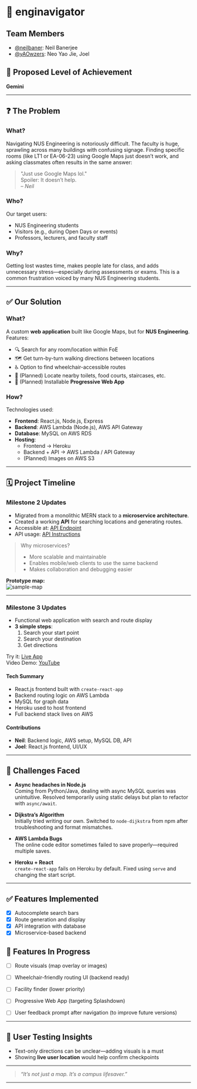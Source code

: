  # 🧭 enginavigator

## Team Members

- [@neilbaner](https://github.com/neilbaner): Neil Banerjee  
- [@yAOwzers](https://github.com/yAOwzers): Neo Yao Jie, Joel

## 🚀 Proposed Level of Achievement

**Gemini**

---

## ❓ The Problem

### What?

Navigating NUS Engineering is notoriously difficult. The faculty is huge, sprawling across many buildings with confusing signage. Finding specific rooms (like LT1 or EA-06-23) using Google Maps just doesn’t work, and asking classmates often results in the same answer:  
> "Just use Google Maps lol."  
Spoiler: It doesn’t help.  
– *Neil*

### Who?

Our target users:

- NUS Engineering students  
- Visitors (e.g., during Open Days or events)  
- Professors, lecturers, and faculty staff  

### Why?

Getting lost wastes time, makes people late for class, and adds unnecessary stress—especially during assessments or exams. This is a common frustration voiced by many NUS Engineering students.

---

## ✅ Our Solution

### What?

A custom **web application** built like Google Maps, but for **NUS Engineering**. Features:

- 🔍 Search for any room/location within FoE  
- 🗺️ Get turn-by-turn walking directions between locations  
- ♿ Option to find wheelchair-accessible routes  
- 🚻 (Planned) Locate nearby toilets, food courts, staircases, etc.  
- 📱 (Planned) Installable **Progressive Web App**

### How?

Technologies used:

- **Frontend**: React.js, Node.js, Express  
- **Backend**: AWS Lambda (Node.js), AWS API Gateway  
- **Database**: MySQL on AWS RDS  
- **Hosting**:  
  - Frontend → Heroku  
  - Backend + API → AWS Lambda / API Gateway  
  - (Planned) Images on AWS S3  

---

## 🗓️ Project Timeline

### Milestone 2 Updates

- Migrated from a monolithic MERN stack to a **microservice architecture**.
- Created a working **API** for searching locations and generating routes.  
- Accessible at: [API Endpoint](https://0997tcpnme.execute-api.us-east-1.amazonaws.com/testing/)  
- API usage: [API Instructions](https://github.com/neilbaner/enginavigator/blob/master/api_instructions.md)

> Why microservices?
> - More scalable and maintainable
> - Enables mobile/web clients to use the same backend
> - Makes collaboration and debugging easier

**Prototype map:**  
![sample-map](https://github.com/NeilBaner/enginavigator/blob/master/prototype_one_map.jpg)

---

### Milestone 3 Updates

- Functional web application with search and route display  
- **3 simple steps**:  
  1. Search your start point  
  2. Search your destination  
  3. Get directions

Try it: [Live App](https://bit.ly/2WSc6zm)  
Video Demo: [YouTube](https://youtu.be/ppMojLehukI)

#### Tech Summary

- React.js frontend built with `create-react-app`
- Backend routing logic on AWS Lambda
- MySQL for graph data
- Heroku used to host frontend  
- Full backend stack lives on AWS

#### Contributions

- **Neil**: Backend logic, AWS setup, MySQL DB, API  
- **Joel**: React.js frontend, UI/UX  

---

## 🧩 Challenges Faced

- **Async headaches in Node.js**  
  Coming from Python/Java, dealing with async MySQL queries was unintuitive. Resolved temporarily using static delays but plan to refactor with `async/await`.

- **Dijkstra’s Algorithm**  
  Initially tried writing our own. Switched to `node-dijkstra` from npm after troubleshooting and format mismatches.

- **AWS Lambda Bugs**  
  The online code editor sometimes failed to save properly—required multiple saves.

- **Heroku + React**  
  `create-react-app` fails on Heroku by default. Fixed using `serve` and changing the start script.

---

## ✅ Features Implemented

- [x] Autocomplete search bars  
- [x] Route generation and display  
- [x] API integration with database  
- [x] Microservice-based backend  

## 🔧 Features In Progress

- [ ] Route visuals (map overlay or images)  
- [ ] Wheelchair-friendly routing UI (backend ready)  
- [ ] Facility finder (lower priority)  
- [ ] Progressive Web App (targeting Splashdown)  
- [ ] User feedback prompt after navigation (to improve future versions)


---

## 🧪 User Testing Insights

- Text-only directions can be unclear—adding visuals is a must  
- Showing **live user location** would help confirm checkpoints

---

> *“It’s not just a map. It’s a campus lifesaver.”*

---
